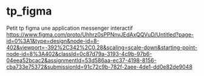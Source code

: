 # tp_figma
Petit tp figma une application messenger interactif 
https://www.figma.com/proto/Uhhrz0sPPNnvJEdAxQQVuD/Untitled?page-id=0%3A1&type=design&node-id=8-402&viewport=-392%2C342%2C0.28&scaling=scale-down&starting-point-node-id=8%3A402&classId=0c87d79a-3193-4c9b-97b6-04eea52bcac2&assignmentId=53d586aa-ec37-4198-8156-cba733e75372&submissionId=91c72c9b-782f-2aee-4de1-dd0e82de9048
